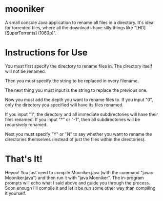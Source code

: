 mooniker
========

A small console Java application to rename all files in a directory. It's ideal for torrented files, where all the downloads have silly things like "[HD] [SuperTorrents] (1080p)".


Instructions for Use
========
You must first specify the directory to rename files in. The directory itself will not be renamed. 

Then you must specify the string to be replaced in every filename.

The next thing you must input is the string to replace the previous one. 

Now you must add the depth you want to rename files to. If you input "0", only the directory you specified will have its files renamed. 

If you input "1", the directory and all immediate subdirectories will have their files renamed. If you input "*" or "-1", then all subdirectories will be recursively renamed.

Next you must specify "Y" or "N" to say whether you want to rename the directories themselves (instead of just the files within the directories). 


That's It!
========
Heyoo! You just need to compile Mooniker.java (with the command "javac Mooniker.java") and then run it with "java Mooniker". The in-program prompts will echo what I said above and guide you through the process. Soon enough I'll compile it and let it be run some other way than compiling it yourself. 

